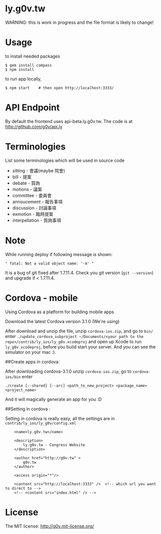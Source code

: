 ly.g0v.tw
=========

WARNING: this is work in progress and the file format is likely to change!

# Usage

to install needed packages

    $ gem install compass
    $ npm install

to run app locally,

    $ npm start    # then open http://localhost:3333/

# API Endpoint

By default the frontend uses api-beta.ly.g0v.tw.  The code is at http://github.com/g0v/api.ly

# Terminologies

List some terminologies which will be used in source code

* sitting - 會議(maybe 院會)
* bill - 提案
* debate - 質詢
* motions - 議案
* committee - 委員會
* annoucement - 報告事項
* discussion - 討論事項
* exmotion - 臨時提案
* interpellation - 質詢事項

# Note

While running deploy if following message is shown:

    " fatal: Not a valid object name: '-m' "

It is a bug of git fixed after 1.7.11.4. Check you git version (`git --version`) and upgrade if < 1.7.11.4.

# Cordova - mobile

Using Cordova as a platform for building mobile apps

Download the latest Cordova version 3.1.0 (We're using)

After download and unzip the file, unzip `cordova-ios.zip`, and go to `bin/` enter `./update_cordova_subproject ~/Documents/<your path to the repo>/contrib/ly_ios/ly_g0v.xcodeproj` and open up Xcode to run `ly_g0v.xcodeproj`, before you build start your server. And you can see the simulator on your mac :).

##Create apps in cordova:

After downloading cordova-3.1.0 unzip `cordova-ios.zip`, go to `cordova-ios/bin` enter

`./create [--shared] [--arc] <path_to_new_project> <package_name> <project_name>`

And it will magically generate an app for you :D

##Setting in cordova :

Setting in cordova is really easy, all the settings are in `contrib/ly_ios/ly_g0v/config.xml`

```
    <name>ly.g0v.tw</name>

    <description>
        ly.g0v.tw - Congress Website
    </description>

    <author href="http://g0v.tw" >
        g0v.tw
    </author>

    <access origin="*"/>

    <content src="http://localhost:3333" />  <!-- which url you want to direct to -->
    <!-- <content src="index.html" /> -->

```

# License

The MIT license: http://g0v.mit-license.org/
